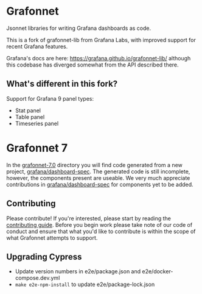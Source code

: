 # Grafonnet

Jsonnet libraries for writing Grafana dashboards as code.

This is a fork of grafonnet-lib from Grafana Labs, with improved support for
recent Grafana features.

Grafana's docs are here: https://grafana.github.io/grafonnet-lib/ although this
codebase has diverged somewhat from the API described there.

## What's different in this fork?

Support for Grafana 9 panel types:

- Stat panel
- Table panel
- Timeseries panel

# Grafonnet 7

In the [grafonnet-7.0](./grafonnet-7.0) directory you will find code generated
from a new project,
[grafana/dashboard-spec](https://github.com/grafana/dashboard-spec). The
generated code is still incomplete, however, the components present are
useable.  We very much appreciate contributions in
[grafana/dashboard-spec](https://github.com/grafana/dashboard-spec) for
components yet to be added.


## Contributing

Please contribute! If you're interested, please start by reading the
[contributing guide](CONTRIBUTING.md). Before you begin work please take note of
our code of conduct and ensure that what you'd like to contribute is within the
scope of what Grafonnet attempts to support.

## Upgrading Cypress

- Update version numbers in e2e/package.json and e2e/docker-compose.dev.yml
- `make e2e-npm-install` to update e2e/package-lock.json
